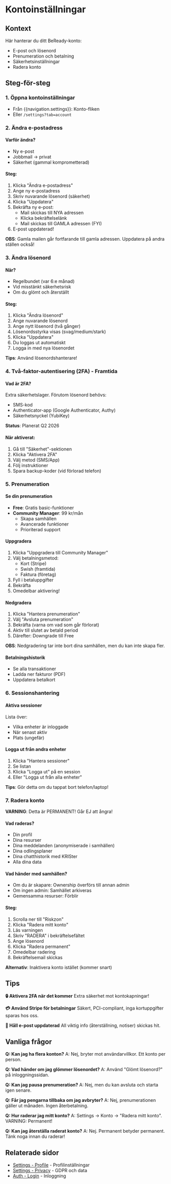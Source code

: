 # Kontoinställningar

## Kontext

Här hanterar du ditt BeReady-konto:
- E-post och lösenord
- Prenumeration och betalning
- Säkerhetsinställningar
- Radera konto

## Steg-för-steg

### 1. Öppna kontoinställningar
- Från {{navigation.settings}}: Konto-fliken
- Eller `/settings?tab=account`

### 2. Ändra e-postadress

#### Varför ändra?
- Ny e-post
- Jobbmail → privat
- Säkerhet (gammal komprometterad)

#### Steg:
1. Klicka "Ändra e-postadress"
2. Ange ny e-postadress
3. Skriv nuvarande lösenord (säkerhet)
4. Klicka "Uppdatera"
5. Bekräfta ny e-post:
   - Mail skickas till NYA adressen
   - Klicka bekräftelselänk
   - Mail skickas till GAMLA adressen (FYI)
6. E-post uppdaterad!

**OBS**: Gamla mailen går fortfarande till gamla adressen. Uppdatera på andra ställen också!

### 3. Ändra lösenord

#### När?
- Regelbundet (var 6:e månad)
- Vid misstänkt säkerhetsrisk
- Om du glömt och återställt

#### Steg:
1. Klicka "Ändra lösenord"
2. Ange nuvarande lösenord
3. Ange nytt lösenord (två gånger)
4. Lösenordsstyrka visas (svag/medium/stark)
5. Klicka "Uppdatera"
6. Du loggas ut automatiskt
7. Logga in med nya lösenordet

**Tips**: Använd lösenordshanterare!

### 4. Två-faktor-autentisering (2FA) - Framtida

#### Vad är 2FA?
Extra säkerhetslager. Förutom lösenord behövs:
- SMS-kod
- Authenticator-app (Google Authenticator, Authy)
- Säkerhetsnyckel (YubiKey)

**Status**: Planerat Q2 2026

#### När aktiverat:
1. Gå till "Säkerhet"-sektionen
2. Klicka "Aktivera 2FA"
3. Välj metod (SMS/App)
4. Följ instruktioner
5. Spara backup-koder (vid förlorad telefon)

### 5. Prenumeration

#### Se din prenumeration
- **Free**: Gratis basic-funktioner
- **Community Manager**: 99 kr/mån
  - Skapa samhällen
  - Avancerade funktioner
  - Prioriterad support

#### Uppgradera
1. Klicka "Uppgradera till Community Manager"
2. Välj betalningsmetod:
   - Kort (Stripe)
   - Swish (framtida)
   - Faktura (företag)
3. Fyll i betaluppgifter
4. Bekräfta
5. Omedelbar aktivering!

#### Nedgradera
1. Klicka "Hantera prenumeration"
2. Välj "Avsluta prenumeration"
3. Bekräfta (varna om vad som går förlorat)
4. Aktiv till slutet av betald period
5. Därefter: Downgrade till Free

**OBS**: Nedgradering tar inte bort dina samhällen, men du kan inte skapa fler.

#### Betalningshistorik
- Se alla transaktioner
- Ladda ner fakturor (PDF)
- Uppdatera betalkort

### 6. Sessionshantering

#### Aktiva sessioner
Lista över:
- Vilka enheter är inloggade
- När senast aktiv
- Plats (ungefär)

#### Logga ut från andra enheter
1. Klicka "Hantera sessioner"
2. Se listan
3. Klicka "Logga ut" på en session
4. Eller "Logga ut från alla enheter"

**Tips**: Gör detta om du tappat bort telefon/laptop!

### 7. Radera konto

**VARNING**: Detta är PERMANENT! Går EJ att ångra!

#### Vad raderas?
- Din profil
- Dina resurser
- Dina meddelanden (anonymiserade i samhällen)
- Dina odlingsplaner
- Dina chatthistorik med KRISter
- Alla dina data

#### Vad händer med samhällen?
- Om du är skapare: Ownership överförs till annan admin
- Om ingen admin: Samhället arkiveras
- Gemensamma resurser: Förblir

#### Steg:
1. Scrolla ner till "Riskzon"
2. Klicka "Radera mitt konto"
3. Läs varningen
4. Skriv "RADERA" i bekräftelsefältet
5. Ange lösenord
6. Klicka "Radera permanent"
7. Omedelbar radering
8. Bekräftelsemail skickas

**Alternativ**: Inaktivera konto istället (kommer snart)

## Tips

**🔒 Aktivera 2FA när det kommer**
Extra säkerhet mot kontokapningar!

**💳 Använd Stripe för betalningar**
Säkert, PCI-compliant, inga kortuppgifter sparas hos oss.

**📧 Håll e-post uppdaterad**
All viktig info (återställning, notiser) skickas hit.

## Vanliga frågor

**Q: Kan jag ha flera konton?**
A: Nej, bryter mot användarvillkor. Ett konto per person.

**Q: Vad händer om jag glömmer lösenordet?**
A: Använd "Glömt lösenord?" på inloggningssidan.

**Q: Kan jag pausa prenumeration?**
A: Nej, men du kan avsluta och starta igen senare.

**Q: Får jag pengarna tillbaka om jag avbryter?**
A: Nej, prenumerationen gäller ut månaden. Ingen återbetalning.

**Q: Hur raderar jag mitt konto?**
A: Settings → Konto → "Radera mitt konto". VARNING: Permanent!

**Q: Kan jag återställa raderat konto?**
A: Nej. Permanent betyder permanent. Tänk noga innan du raderar!

## Relaterade sidor
- [Settings - Profile](/help/settings/profile.md) - Profilinställningar
- [Settings - Privacy](/help/settings/privacy.md) - GDPR och data
- [Auth - Login](/help/auth/login.md) - Inloggning
